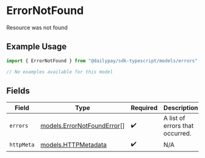 # ErrorNotFound

Resource was not found

## Example Usage

```typescript
import { ErrorNotFound } from "@dailypay/sdk-typescript/models/errors";

// No examples available for this model
```

## Fields

| Field                                                             | Type                                                              | Required                                                          | Description                                                       |
| ----------------------------------------------------------------- | ----------------------------------------------------------------- | ----------------------------------------------------------------- | ----------------------------------------------------------------- |
| `errors`                                                          | [models.ErrorNotFoundError](../../models/errornotfounderror.md)[] | :heavy_check_mark:                                                | A list of errors that occurred.                                   |
| `httpMeta`                                                        | [models.HTTPMetadata](../../models/httpmetadata.md)               | :heavy_check_mark:                                                | N/A                                                               |